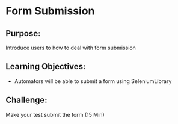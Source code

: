 # Form Submission

## Purpose: 
Introduce users to how to deal with form submission

## Learning Objectives:

- Automators will be able to submit a form using SeleniumLibrary

## Challenge: 
Make your test submit the form (15 Min)
